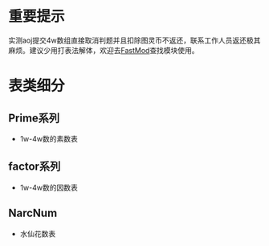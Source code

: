 # 重要提示

实测aoj提交4w数组直接取消判题并且扣除图灵币不返还，联系工作人员返还极其麻烦。建议少用打表法解体，欢迎去[FastMod](https://github.com/wjcwqc/AOJbyJava)查找模块使用。

# 表类细分

## Prime系列

* 1w-4w数的素数表

## factor系列

* 1w-4w数的因数表

## NarcNum

* 水仙花数表